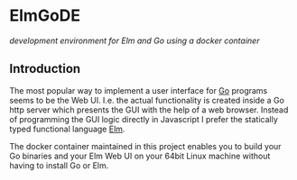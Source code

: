 # ElmGoDE

*development environment for Elm and Go using a docker container*

## Introduction

The most popular way to implement a user interface for [Go](http://golang.org) programs seems to be the Web UI. I.e. the actual functionality is created inside a Go http server which presents the GUI with the help of a web browser.
Instead of programming the GUI logic directly in Javascript I prefer the statically typed functional language [Elm](http://elm-lang.org).

The docker container maintained in this project enables you to build your Go binaries and your Elm Web UI on your 64bit Linux machine without having to install Go or Elm.
